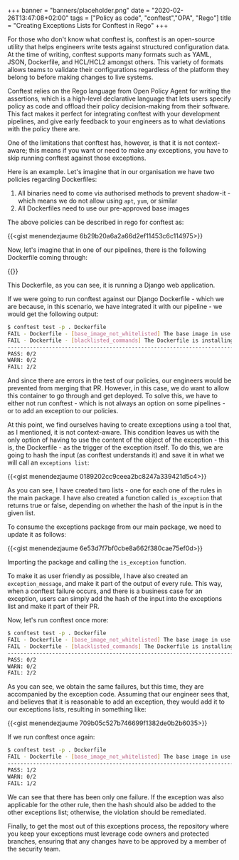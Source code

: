 +++
banner = "banners/placeholder.png"
date = "2020-02-26T13:47:08+02:00"
tags = ["Policy as code", "conftest","OPA", "Rego"]
title = "Creating Exceptions Lists for Conftest in Rego"
+++

For those who don't know what conftest is, conftest is an open-source utility that helps engineers write tests against structured configuration data. At the time of writing, conftest supports many formats such as YAML, JSON, Dockerfile, and HCL/HCL2 amongst others. This variety of formats allows teams to validate their configurations regardless of the platform they belong to before making changes to live systems.

Conftest relies on the Rego language from Open Policy Agent for writing the assertions, which is a high-level declarative language that lets users specify policy as code and offload their policy decision-making from their software. This fact makes it perfect for integrating conftest with your development pipelines, and give early feedback to your engineers as to what deviations with the policy there are.

One of the limitations that conftest has, however, is that it is not context-aware; this means if you want or need to make any exceptions, you have to skip running conftest against those exceptions.

Here is an example. Let's imagine that in our organisation we have two policies regarding Dockerfiles: 

1. All binaries need to come via authorised methods to prevent shadow-it - which means we do not allow using `apt`, `yum`, or similar
2. All Dockerfiles need to use our pre-approved base images

The above policies can be described in rego for conftest as:

{{<gist menendezjaume 6b29b20a6a2a66d2ef11453c6c114975>}}

Now, let's imagine that in one of our pipelines, there is the following Dockerfile coming through:

{{<gist menendezjaume c7f439c464bfb90da3e14bb595c02d32>}}

This Dockerfile, as you can see, it is running a Django web application.

If we were going to run conftest against our Django Dockerfile - which we are because, in this scenario, we have integrated it with our pipeline - we would get the following output:

```bash
$ conftest test -p . Dockerfile 
FAIL - Dockerfile - [base_image_not_whitelisted] The base image in use is not whitelisted - "ruby:2.5"
FAIL - Dockerfile - [blacklisted_commands] The Dockerfile is installing unauthorised third-party software - "apt-get update -qq && apt-get install -y nodejs postgresql-client"
--------------------------------------------------------------------------------
PASS: 0/2
WARN: 0/2
FAIL: 2/2
```

And since there are errors in the test of our policies, our engineers would be prevented from merging that PR. However, in this case, we do want to allow this container to go through and get deployed. To solve this, we have to either not run conftest - which is not always an option on some pipelines - or to add an exception to our policies.

At this point, we find ourselves having to create exceptions using a tool that, as I mentioned, it is not context-aware. This condition leaves us with the only option of having to use the content of the object of the exception - this is, the Dockerfile - as the trigger of the exception itself. To do this, we are going to hash the input (as conftest understands it) and save it in what we will call an `exceptions list`:

{{<gist menendezjaume 0189202cc9ceea2bc8247a339421d5c4>}}

As you can see, I have created two lists - one for each one of the rules in the main package. I have also created a function called `is_exception` that returns true or false, depending on whether the hash of the input is in the given list.

To consume the exceptions package from our main package, we need to update it as follows:

{{<gist menendezjaume 6e53d7f7bf0cbe8a662f380cae75ef0d>}}

Importing the package and calling the `is_exception` function.

To make it as user friendly as possible, I have also created an `exception_message`, and make it part of the output of every rule. This way, when a conftest failure occurs, and there is a business case for an exception, users can simply add the hash of the input into the exceptions list and make it part of their PR.

Now, let's run conftest once more:

```bash
$ conftest test -p . Dockerfile 
FAIL - Dockerfile - [base_image_not_whitelisted] The base image in use is not whitelisted - "ruby:2.5" (Exception code: 8f1b53862732a9fdf2c5725e7f509ecf2d6c98ff2518cafbc8adac73865c1f29)
FAIL - Dockerfile - [blacklisted_commands] The Dockerfile is installing unauthorised third-party software - "apt-get update -qq && apt-get install -y nodejs postgresql-client" (Exception code: 8f1b53862732a9fdf2c5725e7f509ecf2d6c98ff2518cafbc8adac73865c1f29)
--------------------------------------------------------------------------------
PASS: 0/2
WARN: 0/2
FAIL: 2/2
```

As you can see, we obtain the same failures, but this time, they are accompanied by the exception code. Assuming that our engineer sees that, and believes that it is reasonable to add an exception, they would add it to our exceptions lists, resulting in something like:

{{<gist menendezjaume 709b05c527b746699f1382de0b2b6035>}}

If we run conftest once again:

```bash
$ conftest test -p . Dockerfile 
FAIL - Dockerfile - [base_image_not_whitelisted] The base image in use is not whitelisted - "ruby:2.5" (Exception code: 8f1b53862732a9fdf2c5725e7f509ecf2d6c98ff2518cafbc8adac73865c1f29)
--------------------------------------------------------------------------------
PASS: 1/2
WARN: 0/2
FAIL: 1/2
```

We can see that there has been only one failure. If the exception was also applicable for the other rule, then the hash should also be added to the other exceptions list; otherwise, the violation should be remediated.

Finally, to get the most out of this exceptions process, the repository where you keep your exceptions must leverage code owners and protected branches, ensuring that any changes have to be approved by a member of the security team.
